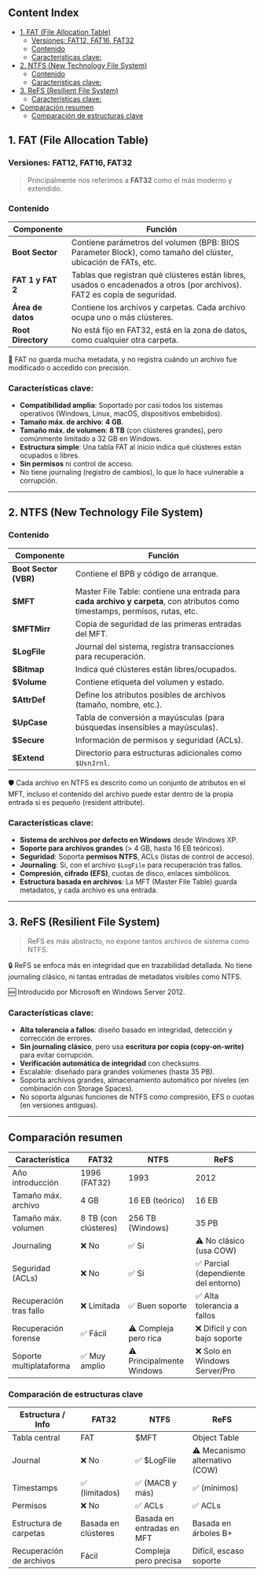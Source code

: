 ## Content Index

- [1. FAT (File Allocation Table)](##1.%20FAT%20(File%20Allocation%20Table))
	- [Versiones: FAT12, FAT16, FAT32](###Versiones:%20FAT12,%20FAT16,%20FAT32)
	- [Contenido](###Contenido)
	- [Características clave:](###Características%20clave:)
- [2. NTFS (New Technology File System)](##2.%20NTFS%20(New%20Technology%20File%20System))
	- [Contenido](###Contenido)
	- [Características clave:](###Características%20clave:)
- [3. ReFS (Resilient File System)](##3.%20ReFS%20(Resilient%20File%20System))
	- [Características clave:](###Características%20clave:)
- [Comparación resumen](##Comparación%20resumen)
	- [Comparación de estructuras clave](###Comparación%20de%20estructuras%20clave)


## 1. FAT (File Allocation Table)

### Versiones: FAT12, FAT16, FAT32

> Principalmente nos referimos a **FAT32** como el más moderno y extendido.

### Contenido

| Componente         | Función                                                                                                                   |
| ------------------ | ------------------------------------------------------------------------------------------------------------------------- |
| **Boot Sector**    | Contiene parámetros del volumen (BPB: BIOS Parameter Block), como tamaño del clúster, ubicación de FATs, etc.             |
| **FAT 1 y FAT 2**  | Tablas que registran qué clústeres están libres, usados o encadenados a otros (por archivos). FAT2 es copia de seguridad. |
| **Área de datos**  | Contiene los archivos y carpetas. Cada archivo ocupa uno o más clústeres.                                                 |
| **Root Directory** | No está fijo en FAT32, está en la zona de datos, como cualquier otra carpeta.                                             |

🔎 FAT no guarda mucha metadata, y no registra cuándo un archivo fue modificado o accedido con precisión.

### Características clave:

* **Compatibilidad amplia**: Soportado por casi todos los sistemas operativos (Windows, Linux, macOS, dispositivos embebidos).
* **Tamaño máx. de archivo**: **4 GB**.
* **Tamaño máx. de volumen**: **8 TB** (con clústeres grandes), pero comúnmente limitado a 32 GB en Windows.
* **Estructura simple**: Una tabla FAT al inicio indica qué clústeres están ocupados o libres.
* **Sin permisos** ni control de acceso.
* No tiene journaling (registro de cambios), lo que lo hace vulnerable a corrupción.

---

## 2. NTFS (New Technology File System)

### Contenido

| Componente            | Función                                                                                                                       |
| --------------------- | ----------------------------------------------------------------------------------------------------------------------------- |
| **Boot Sector (VBR)** | Contiene el BPB y código de arranque.                                                                                         |
| **\$MFT**             | Master File Table: contiene una entrada para **cada archivo y carpeta**, con atributos como timestamps, permisos, rutas, etc. |
| **\$MFTMirr**         | Copia de seguridad de las primeras entradas del MFT.                                                                          |
| **\$LogFile**         | Journal del sistema, registra transacciones para recuperación.                                                                |
| **\$Bitmap**          | Indica qué clústeres están libres/ocupados.                                                                                   |
| **\$Volume**          | Contiene etiqueta del volumen y estado.                                                                                       |
| **\$AttrDef**         | Define los atributos posibles de archivos (tamaño, nombre, etc.).                                                             |
| **\$UpCase**          | Tabla de conversión a mayúsculas (para búsquedas insensibles a mayúsculas).                                                   |
| **\$Secure**          | Información de permisos y seguridad (ACLs).                                                                                   |
| **\$Extend**          | Directorio para estructuras adicionales como `$UsnJrnl`.                                                                      |

🛡️ Cada archivo en NTFS es descrito como un conjunto de atributos en el MFT, incluso el contenido del archivo puede estar dentro de la propia entrada si es pequeño (resident attribute).

### Características clave:

* **Sistema de archivos por defecto en Windows** desde Windows XP.
* **Soporte para archivos grandes** (> 4 GB, hasta 16 EB teóricos).
* **Seguridad**: Soporta **permisos NTFS**, ACLs (listas de control de acceso).
* **Journaling**: Sí, con el archivo `$LogFile` para recuperación tras fallos.
* **Compresión, cifrado (EFS)**, cuotas de disco, enlaces simbólicos.
* **Estructura basada en archivos**: La MFT (Master File Table) guarda metadatos, y cada archivo es una entrada.

---

## 3. ReFS (Resilient File System)

> ReFS es más abstracto, no expone tantos archivos de sistema como NTFS.

🔒 ReFS se enfoca más en integridad que en trazabilidad detallada. No tiene journaling clásico, ni tantas entradas de metadatos visibles como NTFS.

🆕 Introducido por Microsoft en Windows Server 2012.

### Características clave:

* **Alta tolerancia a fallos**: diseño basado en integridad, detección y corrección de errores.
* **Sin journaling clásico**, pero usa **escritura por copia (copy-on-write)** para evitar corrupción.
* **Verificación automática de integridad** con checksums.
* Escalable: diseñado para grandes volúmenes (hasta 35 PB).
* Soporta archivos grandes, almacenamiento automático por niveles (en combinación con Storage Spaces).
* No soporta algunas funciones de NTFS como compresión, EFS o cuotas (en versiones antiguas).

---

## Comparación resumen

| Característica          | FAT32                | NTFS                      | ReFS                                |
| ----------------------- | -------------------- | ------------------------- | ----------------------------------- |
| Año introducción        | 1996 (FAT32)         | 1993                      | 2012                                |
| Tamaño máx. archivo     | 4 GB                 | 16 EB (teórico)           | 16 EB                               |
| Tamaño máx. volumen     | 8 TB (con clústeres) | 256 TB (Windows)          | 35 PB                               |
| Journaling              | ❌ No                 | ✅ Sí                      | ⚠️ No clásico (usa COW)             |
| Seguridad (ACLs)        | ❌ No                 | ✅ Sí                      | ✅ Parcial (dependiente del entorno) |
| Recuperación tras fallo | ❌ Limitada           | ✅ Buen soporte            | ✅ Alta tolerancia a fallos          |
| Recuperación forense    | ✅ Fácil              | ⚠️ Compleja pero rica     | ❌ Difícil y con bajo soporte        |
| Soporte multiplataforma | ✅ Muy amplio         | ⚠️ Principalmente Windows | ❌ Solo en Windows Server/Pro        |

### Comparación de estructuras clave

| Estructura / Info        | FAT32               | NTFS                      | ReFS                           |
| ------------------------ | ------------------- | ------------------------- | ------------------------------ |
| Tabla central            | FAT                 | \$MFT                     | Object Table                   |
| Journal                  | ❌ No                | ✅ \$LogFile               | ⚠️ Mecanismo alternativo (COW) |
| Timestamps               | ✅ (limitados)       | ✅ (MACB y más)            | ✅ (mínimos)                    |
| Permisos                 | ❌ No                | ✅ ACLs                    | ✅ ACLs                         |
| Estructura de carpetas   | Basada en clústeres | Basada en entradas en MFT | Basada en árboles B+           |
| Recuperación de archivos | Fácil               | Compleja pero precisa     | Difícil, escaso soporte        |

